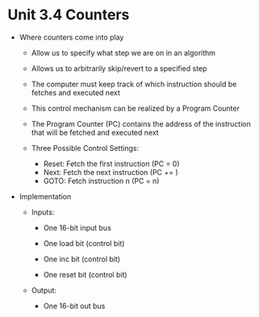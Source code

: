 # Unit 3.4 Counters

* Where counters come into play

	- Allow us to specify what step we are on in an algorithm
	- Allows us to arbitrarily skip/revert to a specified step

	- The computer must keep track of which instruction should be fetches and executed next
	- This control mechanism can be realized by a Program Counter	
	- The Program Counter (PC) contains the address of the instruction that will be fetched and executed next

	- Three Possible Control Settings:
		- Reset: Fetch the first instruction (PC = 0)
		- Next: Fetch the next instruction   (PC += )
		- GOTO: Fetch instruction n	     (PC = n) 


* Implementation

	- Inputs:
		- One 16-bit input bus

		- One load bit   (control bit)
		- One inc bit    (control bit)
		- One reset bit  (control bit)
		

	- Output:
		- One 16-bit out bus





